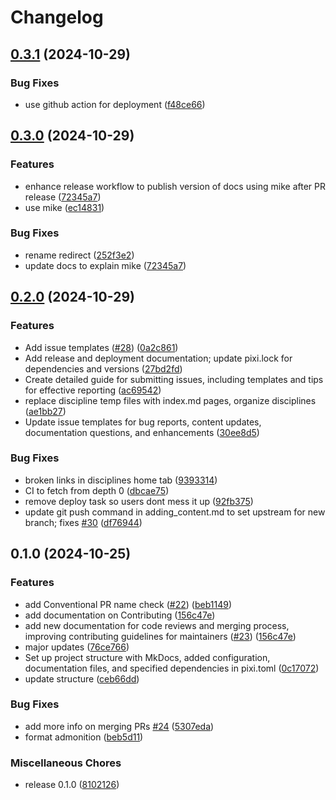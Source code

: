 # Changelog

## [0.3.1](https://github.com/bhklab/handbook/compare/v0.3.0...v0.3.1) (2024-10-29)


### Bug Fixes

* use github action for deployment ([f48ce66](https://github.com/bhklab/handbook/commit/f48ce661cac602a5f4cd6affd67deaf5bd8b3c57))

## [0.3.0](https://github.com/bhklab/handbook/compare/v0.2.0...v0.3.0) (2024-10-29)


### Features

* enhance release workflow to publish version of docs using mike after PR release ([72345a7](https://github.com/bhklab/handbook/commit/72345a7c500430c46b8aa158b29c471f648d3dbb))
* use mike ([ec14831](https://github.com/bhklab/handbook/commit/ec148315f13432d19e08eb6b9b2fd50dadd4a25b))


### Bug Fixes

* rename redirect ([252f3e2](https://github.com/bhklab/handbook/commit/252f3e2a2bff2aa8791fe401eb0a83fc1642f76b))
* update docs to explain mike ([72345a7](https://github.com/bhklab/handbook/commit/72345a7c500430c46b8aa158b29c471f648d3dbb))

## [0.2.0](https://github.com/bhklab/handbook/compare/v0.1.0...v0.2.0) (2024-10-29)


### Features

* Add issue templates ([#28](https://github.com/bhklab/handbook/issues/28)) ([0a2c861](https://github.com/bhklab/handbook/commit/0a2c861da93f455467fd8cb4720cded5c75aa67a))
* Add release and deployment documentation; update pixi.lock for dependencies and versions ([27bd2fd](https://github.com/bhklab/handbook/commit/27bd2fd7d1d93c26f7a8873842400b65c9a1a2ff))
* Create detailed guide for submitting issues, including templates and tips for effective reporting ([ac69542](https://github.com/bhklab/handbook/commit/ac69542cf8673599731d1dfa1e0e40d17c7aec06))
* replace discipline temp files with index.md pages, organize disciplines ([ae1bb27](https://github.com/bhklab/handbook/commit/ae1bb2709ba1b03f7034b25cfd5c07d73342f2d5))
* Update issue templates for bug reports, content updates, documentation questions, and enhancements ([30ee8d5](https://github.com/bhklab/handbook/commit/30ee8d5b0a8bcad08d3de24f1dd97173eff41ea2))


### Bug Fixes

* broken links in disciplines home tab ([9393314](https://github.com/bhklab/handbook/commit/9393314e911d6fddc5c8b566df5ccfe35ce7d032))
* CI to fetch from depth 0 ([dbcae75](https://github.com/bhklab/handbook/commit/dbcae75984ff7df40ff8da25bd64294dab1cd37b))
* remove deploy task so users dont mess it up ([92fb375](https://github.com/bhklab/handbook/commit/92fb375dbf88810ebb3470e20e39452f136f65a7))
* update git push command in adding_content.md to set upstream for new branch; fixes [#30](https://github.com/bhklab/handbook/issues/30) ([df76944](https://github.com/bhklab/handbook/commit/df769445a18f8fc29c0477615c91ce23bce1a8dd))

## 0.1.0 (2024-10-25)


### Features

* add Conventional PR name check ([#22](https://github.com/bhklab/handbook/issues/22)) ([beb1149](https://github.com/bhklab/handbook/commit/beb114904a27ade37261700e43c1a54f4fd9630a))
* add documentation on Contributing ([156c47e](https://github.com/bhklab/handbook/commit/156c47ebcda4fc3cf6d888fe99efa5d221531643))
* add new documentation for code reviews and merging process, improving contributing guidelines for maintainers ([#23](https://github.com/bhklab/handbook/issues/23)) ([156c47e](https://github.com/bhklab/handbook/commit/156c47ebcda4fc3cf6d888fe99efa5d221531643))
* major updates ([76ce766](https://github.com/bhklab/handbook/commit/76ce766e6beb201640df849d17093d72b0384d6f))
* Set up project structure with MkDocs, added configuration, documentation files, and specified dependencies in pixi.toml ([0c17072](https://github.com/bhklab/handbook/commit/0c170727066734fee8c6813120ffa3102b2fd4bc))
* update structure ([ceb66dd](https://github.com/bhklab/handbook/commit/ceb66ddf4037beff48e7615870d9bb3deca7b7c2))


### Bug Fixes

* add more info on merging PRs [#24](https://github.com/bhklab/handbook/issues/24) ([5307eda](https://github.com/bhklab/handbook/commit/5307eda12e9ed50a3b0aeae0034a0a6ad8206596))
* format admonition ([beb5d11](https://github.com/bhklab/handbook/commit/beb5d117b3ebdf7eaa44691dc217aacfb3f1ab22))


### Miscellaneous Chores

* release 0.1.0 ([8102126](https://github.com/bhklab/handbook/commit/81021263627d357a5aaf2f4056be1e465055db14))
